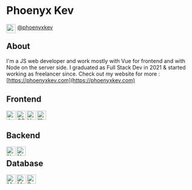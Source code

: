 # Phoenyx Kev

<!--
**phoenyxKev/phoenyxKev** is a ✨ _special_ ✨ repository because its `README.md` (this file) appears on your GitHub profile.

Here are some ideas to get you started:

- 🔭 I’m currently working on ...
- 🌱 I’m currently learning ...
- 👯 I’m looking to collaborate on ...
- 🤔 I’m looking for help with ...
- 💬 Ask me about ...
- 📫 How to reach me: ...
- 😄 Pronouns: ...
- ⚡ Fun fact: ...
-->

<img height="24px" align="left" src="https://cdn.jsdelivr.net/gh/devicons/devicon/icons/twitter/twitter-original.svg" style="padding-right:2px; vertical-align:middle"/>[@phoenyxkev](https://twitter.com/phoenyxKev)

## About

I'm a JS web developer and work mostly with Vue for frontend and with Node on the server side. I graduated as Full Stack Dev in 2021 & started working as freelancer since. Check out my website for more : [https://phoenyxkev.com](https://phoenyxkev.com)

## Frontend

<img height="24px" src="https://cdn.jsdelivr.net/gh/devicons/devicon/icons/javascript/javascript-original.svg" alt="JavaScript" align="left" title="JavaScript" />
<img height="24px" src="https://cdn.jsdelivr.net/gh/devicons/devicon/icons/css3/css3-plain.svg" alt="CSS" align="left" title="CSS" />
<img height="24px" src="https://cdn.jsdelivr.net/gh/devicons/devicon/icons/vuejs/vuejs-original.svg" alt="Vue" align="left" title="Vue" />
<img height="24px" src="https://cdn.jsdelivr.net/gh/devicons/devicon/icons/eleventy/eleventy-original.svg" alt="11ty" align="Eleventy" />

## Backend

<img height="24px" src="https://cdn.jsdelivr.net/gh/devicons/devicon/icons/nodejs/nodejs-original.svg" alt="Node" align="left" title="Node" />
<img height="2px" src="https://cdn.jsdelivr.net/gh/devicons/devicon/icons/express/express-original.svg" alt="ExpressJS" title="ExpressJS" />          
<img height="24px" src="https://cdn.jsdelivr.net/gh/devicons/devicon/icons/nuxtjs/nuxtjs-original.svg" alt="Nuxt3" align="left" title="Nuxt3" />

## Database

<img height="24px" src="https://cdn.jsdelivr.net/gh/devicons/devicon/icons/mongodb/mongodb-original.svg" alt="MongoDB" align="left" title="MongoDB" />
<img height="24px" src="https://cdn.jsdelivr.net/gh/devicons/devicon/icons/mysql/mysql-original.svg" alt="MySQL" align="left" title="MySQL" />
<img height="24px" src="https://cdn.jsdelivr.net/gh/devicons/devicon/icons/postgresql/postgresql-original.svg" align="left" title="PostgreSQL" />  
